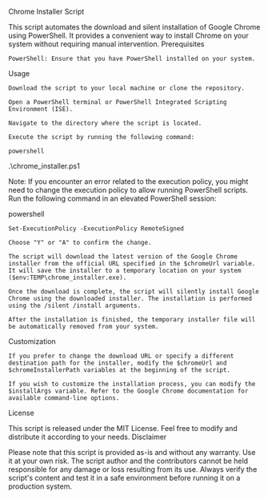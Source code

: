 Chrome Installer Script

This script automates the download and silent installation of Google Chrome using PowerShell. It provides a convenient way to install Chrome on your system without requiring manual intervention.
Prerequisites

    PowerShell: Ensure that you have PowerShell installed on your system.

Usage

    Download the script to your local machine or clone the repository.

    Open a PowerShell terminal or PowerShell Integrated Scripting Environment (ISE).

    Navigate to the directory where the script is located.

    Execute the script by running the following command:

    powershell

.\chrome_installer.ps1

Note: If you encounter an error related to the execution policy, you might need to change the execution policy to allow running PowerShell scripts. Run the following command in an elevated PowerShell session:

powershell

    Set-ExecutionPolicy -ExecutionPolicy RemoteSigned

    Choose "Y" or "A" to confirm the change.

    The script will download the latest version of the Google Chrome installer from the official URL specified in the $chromeUrl variable. It will save the installer to a temporary location on your system ($env:TEMP\chrome_installer.exe).

    Once the download is complete, the script will silently install Google Chrome using the downloaded installer. The installation is performed using the /silent /install arguments.

    After the installation is finished, the temporary installer file will be automatically removed from your system.

Customization

    If you prefer to change the download URL or specify a different destination path for the installer, modify the $chromeUrl and $chromeInstallerPath variables at the beginning of the script.

    If you wish to customize the installation process, you can modify the $installArgs variable. Refer to the Google Chrome documentation for available command-line options.

License

This script is released under the MIT License. Feel free to modify and distribute it according to your needs.
Disclaimer

Please note that this script is provided as-is and without any warranty. Use it at your own risk. The script author and the contributors cannot be held responsible for any damage or loss resulting from its use. Always verify the script's content and test it in a safe environment before running it on a production system.
